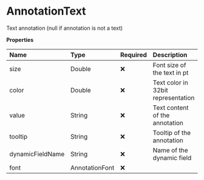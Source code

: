 # AnnotationText

Text annotation (null if annotation is not a text)

**Properties**

| Name             | Type           | Required | Description                        |
| :--------------- | :------------- | :------- | :--------------------------------- |
| size             | Double         | ❌       | Font size of the text in pt        |
| color            | Double         | ❌       | Text color in 32bit representation |
| value            | String         | ❌       | Text content of the annotation     |
| tooltip          | String         | ❌       | Tooltip of the annotation          |
| dynamicFieldName | String         | ❌       | Name of the dynamic field          |
| font             | AnnotationFont | ❌       |                                    |
